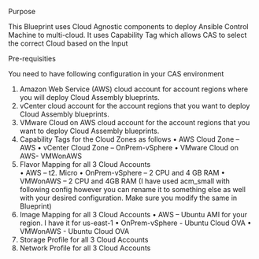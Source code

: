 Purpose 

This Blueprint uses Cloud Agnostic components to deploy Ansible Control Machine to multi-cloud. It uses Capability Tag which allows CAS to select the correct Cloud based on the Input 

Pre-requisities 

You need to have following configuration in your CAS environment

1.	Amazon Web Service (AWS) cloud account for account regions where you will deploy Cloud Assembly blueprints.  
2.	vCenter cloud account for the account regions that you want to deploy Cloud Assembly blueprints. 
3.	VMware Cloud on AWS cloud account for the account regions that you want to deploy Cloud Assembly blueprints. 
4.	Capability Tags for the Cloud Zones as follows 
•	AWS Cloud Zone – AWS
•	vCenter Cloud Zone – OnPrem-vSphere 
•	VMware Cloud on AWS- VMWonAWS 
5.	Flavor Mapping for all 3 Cloud Accounts  
•	AWS – t2. Micro
•	OnPrem-vSphere – 2 CPU and 4 GB RAM
•	VMWonAWS – 2 CPU and 4GB RAM 
(I have used acm_small with following config however you can rename it to something else as well with your desired configuration. Make sure you modify the same in Blueprint)
6.	Image Mapping for all 3 Cloud Accounts
•	AWS – Ubuntu AMI for your region. I have it for us-east-1
•	OnPrem-vSphere - Ubuntu Cloud OVA
•	VMWonAWS - Ubuntu Cloud OVA
7.	Storage Profile for all 3 Cloud Accounts
8.	Network Profile for all 3 Cloud Accounts 
